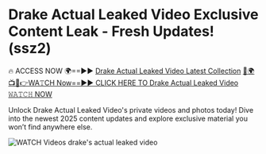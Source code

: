 # Drake Actual Leaked Video Exclusive Content Leak - Fresh Updates! (ssz2)

🔥 ACCESS NOW 🌍==►► <a href="https://tinyurl.com/3fjeunct" rel="nofollow">Drake Actual Leaked Video Latest Collection</a></h3>
[🔴🌍📺📱👉WA𝚃CH Now==►► CLICK HERE TO Drake Actual Leaked Video 𝚆𝙰𝚃𝙲𝙷 NOW](https://tinyurl.com/3fjeunct)

Unlock Drake Actual Leaked Video's private videos and photos today! Dive into the newest 2025 content updates and explore exclusive material you won’t find anywhere else.


<a href="https://tinyurl.com/3fjeunct" rel="nofollow" data-target="animated-image.originalLink"><img src="https://camo.githubusercontent.com/8a4f000d20f83aca3bf7ec5f350d767afa0574a8a352519fd8cfa583a6f93a33/68747470733a2f2f692e696d6775722e636f6d2f644a486b345a712e676966" alt="WATCH Videos" data-canonical-src="https://i.imgur.com/dJHk4Zq.gif" style="max-width: 100%; display: inline-block;" data-target="animated-image.originalImage"></a>
drake's actual leaked video